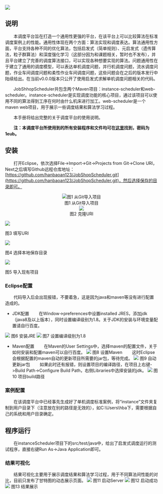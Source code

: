 ![](https://github.com/hanbaoan123/image/raw/master/logo.png "")


## 说明
&emsp;&emsp;本调度平台旨在打造一个通用性更强的平台，在该平台上可以比较算法在标准调度案例上的性能。通用性体现在两个方面：算法实现和调度表达。算法通用性方面，平台支持各种不同的优化算法，包括启发式（简单规则）、元启发式（遗传算法，粒子群算法）和深度强化学习（这部分因为和课题相关，暂时也不发布），并且平台建立了完善的调度算法接口，可以实现各种想要实现的算法。问题通用性在于建立了通用的调度模型，可以表达单机调度问题，并行机调度问题，流水调度问题，作业车间调度问题和柔性作业车间调度问题，这些问题会在之后的版本发行中陆续给出。在当前v0.0.0版本只公开了使用启发式求解单机调度问题相关的代码。

&emsp;&emsp;JobShhopScheduler共包含两个Maven项目：instance-scheduler和web-scheduler。instance-scheduler是实现调度功能的核心项目，通过该项目可以使用不同的算法得到工序在何时由什么机床进行加工。web-scheduler是一个maven web项目，用于展示一些调度结果和算法学习过程。

&emsp;&emsp;本手册将给出完整的关于调度平台的使用说明。

&emsp;&emsp;**注：本调度平台所使用到的所有安装程序和文件均可在[这里](https://pan.baidu.com/s/1IFEVoFPbcUszYEfOZtpICw)找到，密码为1eub。**

## 安装

&emsp;&emsp;打开Eclipse，依次选择File->Import->Git->Projects from Git->Clone URI，Next之后填写Github远程仓库地址：[https://github.com/hanbaoan123/JobShopScheduler.git](https://github.com/hanbaoan123/JobShopScheduler.git)，然后选择保存的目录即可。
 
<div align=center><img src="https://github.com/hanbaoan123/image/blob/master/1fromgit.jpg"/>图1 从Git导入项目</div>

<center>图1 从Git导入项目</center>

<div align=center><img src="https://github.com/hanbaoan123/image/blob/master/2cloneurl.jpg"/></div>

<center>图2 克隆URI</center>

![](https://github.com/hanbaoan123/image/blob/master/3gitrepos.jpg "") 

图3 填写URI

![](https://github.com/hanbaoan123/image/blob/master/4%E4%BF%9D%E5%AD%98%E4%BD%8D%E7%BD%AE.jpg "") 

图4 选择本地保存目录

![](https://github.com/hanbaoan123/image/blob/master/5%E5%AF%BC%E5%85%A5%E4%B8%BA%E4%B8%80%E8%88%AC%E9%A1%B9%E7%9B%AE.jpg "") 

图5 导入现有项目

### Eclipse配置

&emsp;&emsp;代码导入后会出现报错，不要着急，这是因为java和maven等没有进行配置造成的。

* JDK配置
&emsp;&emsp;在Window->preferences中设置installed JRES，添加jdk（java8及以上版本），同时设置编译级别为1.8。关于JDK的安装与环境变量配置请自行百度。

![](https://github.com/hanbaoan123/image/blob/master/6jdk.jpg "") 
图6 安装JRE
![](https://github.com/hanbaoan123/image/blob/master/7compiler1.8.jpg "")
图7 设置编译级别为1.8

* Maven配置
&emsp;&emsp;在Maven的User Settings中，选择maven的配置文件，关于如何安装和配置maven可以自行百度。
![](https://github.com/hanbaoan123/image/blob/master/8maven.jpg "")
图8 设置Maven
&emsp;&emsp;这时Eclipse会根据配置的maven自动的更新项目所需要的jar包，等待完成。
![](https://github.com/hanbaoan123/image/blob/master/9%E8%87%AA%E5%8A%A8%E6%9B%B4%E6%96%B0jar%E5%8C%85.jpg "")
图9 自动更新jar包
&emsp;&emsp;如果此时还有报错，则设置项目的编译路径，在项目上右键->Build Path->Configure Build Path，右侧Libraries中选择安装的jdk。
![](https://github.com/hanbaoan123/image/blob/master/10%E9%A1%B9%E7%9B%AEjdk.jpg "")
图10 项目build路径

### 案例配置

&emsp;&emsp;在该调度平台中已经事先生成好了单机调度标准案例，将“instance”文件夹复制到用户目录下（注意放在别的路径是无效的），如C:\Users\hba下，需要根据自己的系统和用户目录确定。

## 程序运行

&emsp;&emsp;在instanceScheduler项目下的src/test/java中，给出了启发式调度运行的测试程序，直接右键Run As->Java Application即可。
### 结果可视化

&emsp;&emsp;结果可视化主要用于展示调度结果和算法学习过程，用于不同算法间性能的对比，目前只发布了甘特图的动态展示页面。
![](https://github.com/hanbaoan123/image/blob/master/15%E5%90%AF%E5%8A%A8%E6%9C%8D%E5%8A%A1%E5%99%A8.jpg "")
图11 启动Server
 ![](https://github.com/hanbaoan123/image/blob/master/14%E5%90%AF%E5%8A%A8%E6%88%90%E5%8A%9F.jpg "")
图12 启动成功
 ![](https://github.com/hanbaoan123/image/blob/master/16%E7%BB%93%E6%9E%9C%E5%B1%95%E7%A4%BA.jpg "")
图13 结果展示
